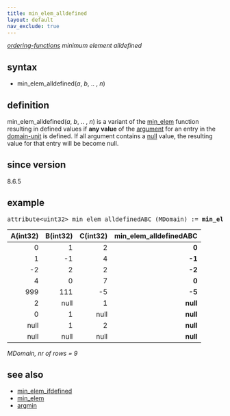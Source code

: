 ```yaml
---
title: min_elem_alldefined
layout: default
nav_exclude: true
---
```

*[ordering-functions](ordering-functions) minimum element alldefined*

## syntax

- min_elem_alldefined(*a*, *b*, .. , *n*)

## definition

min_elem_alldefined(*a*, *b*, .. , *n*) is a variant of the [min_elem](min_elem) function resulting in defined values if **any value** of the [argument](argument) for an entry in the [domain-unit](domain-unit) is defined. If all argument contains a [null](null) value, the resulting value for that entry will be become null.

## since version
8.6.5

## example

<pre>
attribute&lt;uint32&gt; min_elem_alldefinedABC (MDomain) := <B>min_elem_alldefined(</B>A, B, C<B>)</B>;
</pre>

|A(int32)|B(int32)|C(int32)|min_elem_alldefinedABC|
|-------:|-------:|-------:|---------------------:|
|0       |1       |2       |**0**                 |
|1       |-1      |4       |**-1**                |
|-2      |2       |2       |**-2**                |
|4       |0       |7       |**0**                 |
|999     |111     |-5      |**-5**                |
|2       |null    |1       |**null**              |
|0       |1       |null    |**null**              |
|null    |1       |2       |**null**              |
|null    |null    |null    |**null**              |

*MDomain, nr of rows = 9*

## see also

- [min_elem_ifdefined](min_elem_ifdefined)
- [min_elem](min_elem)
- [argmin](argmin)
